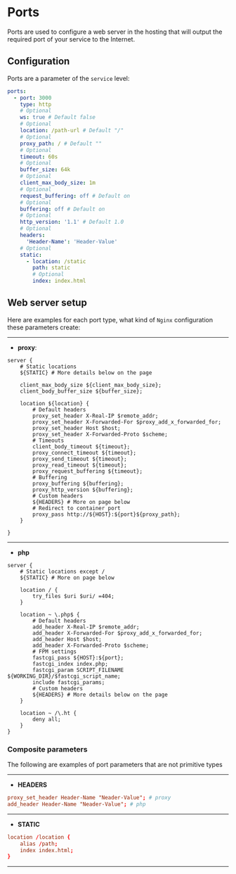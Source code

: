 # Ports

Ports are used to configure a web server in the hosting that will output the required port of your service to the Internet.

## Configuration

Ports are a parameter of the `service` level:

```yml
ports:
  - port: 3000
    type: http
    # Optional
    ws: true # Default false
    # Optional
    location: /path-url # Default "/"
    # Optional
    proxy_path: / # Default ""
    # Optional
    timeout: 60s
    # Optional
    buffer_size: 64k
    # Optional
    client_max_body_size: 1m
    # Optional
    request_buffering: off # Default on
    # Optional
    buffering: off # Default on
    # Optional
    http_version: '1.1' # Default 1.0
    # Optional
    headers:
      'Header-Name': 'Header-Value'
    # Optional
    static:
      - location: /static
        path: static
        # Optional
        index: index.html
```

## Web server setup

Here are examples for each port type, what kind of `Nginx` configuration these parameters create:

---

- ​​**proxy**:

```nginx
server {
    # Static locations
    ${STATIC} # More details below on the page

    client_max_body_size ${client_max_body_size};
    client_body_buffer_size ${buffer_size};

    location ${location} {
        # Default headers
        proxy_set_header X-Real-IP $remote_addr;
        proxy_set_header X-Forwarded-For $proxy_add_x_forwarded_for;
        proxy_set_header Host $host;
        proxy_set_header X-Forwarded-Proto $scheme;
        # Timeouts
        client_body_timeout ${timeout};
        proxy_connect_timeout ${timeout};
        proxy_send_timeout ${timeout};
        proxy_read_timeout ${timeout};
        proxy_request_buffering ${timeout};
        # Buffering
        proxy_buffering ${buffering};
        proxy_http_version ${buffering};
        # Custom headers
        ${HEADERS} # More on page below
        # Redirect to container port
        proxy_pass http://${HOST}:${port}${proxy_path};
    }

}
```

---

- ​​**php**

```nginx
server {
    # Static locations except /
    ${STATIC} # More on page below

    location / {
        try_files $uri $uri/ =404;
    }

    location ~ \.php$ {
        # Default headers
        add_header X-Real-IP $remote_addr;
        add_header X-Forwarded-For $proxy_add_x_forwarded_for;
        add_header Host $host;
        add_header X-Forwarded-Proto $scheme;
        # FPM settings
        fastcgi_pass ${HOST}:${port};
        fastcgi_index index.php;
        fastcgi_param SCRIPT_FILENAME ${WORKING_DIR}/$fastcgi_script_name;
        include fastcgi_params;
        # Custom headers
        ${HEADERS} # More details below on the page
    }

    location ~ /\.ht {
        deny all;
    }
}
```

### Composite parameters

The following are examples of port parameters that are not primitive types

---

- ​​**HEADERS**

```conf
proxy_set_header Header-Name "Neader-Value"; # proxy
add_header Header-Name "Neader-Value"; # php
```

---

- ​​**STATIC**

```conf
location /location {
    alias /path;
    index index.html;
}
```

---
